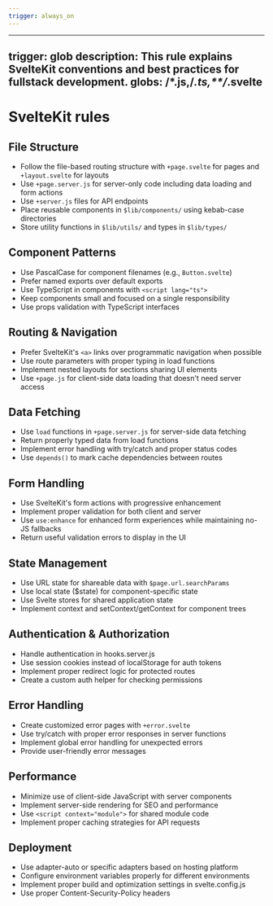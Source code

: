 ```yaml
---
trigger: always_on
---
```


---
trigger: glob
description: This rule explains SvelteKit conventions and best practices for fullstack development.
globs: **/*.js,**/*.ts,**/*.svelte
---

# SvelteKit rules

## File Structure
- Follow the file-based routing structure with `+page.svelte` for pages and `+layout.svelte` for layouts
- Use `+page.server.js` for server-only code including data loading and form actions
- Use `+server.js` files for API endpoints
- Place reusable components in `$lib/components/` using kebab-case directories
- Store utility functions in `$lib/utils/` and types in `$lib/types/`

## Component Patterns
- Use PascalCase for component filenames (e.g., `Button.svelte`)
- Prefer named exports over default exports
- Use TypeScript in components with `<script lang="ts">`
- Keep components small and focused on a single responsibility
- Use props validation with TypeScript interfaces

## Routing & Navigation
- Prefer SvelteKit's `<a>` links over programmatic navigation when possible
- Use route parameters with proper typing in load functions
- Implement nested layouts for sections sharing UI elements
- Use `+page.js` for client-side data loading that doesn't need server access

## Data Fetching
- Use `load` functions in `+page.server.js` for server-side data fetching
- Return properly typed data from load functions
- Implement error handling with try/catch and proper status codes
- Use `depends()` to mark cache dependencies between routes

## Form Handling
- Use SvelteKit's form actions with progressive enhancement
- Implement proper validation for both client and server
- Use `use:enhance` for enhanced form experiences while maintaining no-JS fallbacks
- Return useful validation errors to display in the UI

## State Management
- Use URL state for shareable data with `$page.url.searchParams`
- Use local state ($state) for component-specific state
- Use Svelte stores for shared application state
- Implement context and setContext/getContext for component trees

## Authentication & Authorization
- Handle authentication in hooks.server.js
- Use session cookies instead of localStorage for auth tokens
- Implement proper redirect logic for protected routes
- Create a custom auth helper for checking permissions

## Error Handling
- Create customized error pages with `+error.svelte`
- Use try/catch with proper error responses in server functions
- Implement global error handling for unexpected errors
- Provide user-friendly error messages

## Performance
- Minimize use of client-side JavaScript with server components
- Implement server-side rendering for SEO and performance
- Use `<script context="module">` for shared module code
- Implement proper caching strategies for API requests

## Deployment
- Use adapter-auto or specific adapters based on hosting platform
- Configure environment variables properly for different environments
- Implement proper build and optimization settings in svelte.config.js
- Use proper Content-Security-Policy headers
